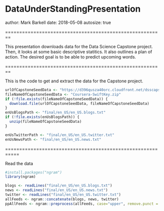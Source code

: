 DataUnderStandingPresentation
========================================================
author: Mark Barkell
date: 2018-05-08
autosize: true

========================================================

This presentation downloads data for the Data Science Capstone project.  Then, it looks at some basic descriptive statitics.  It also outlines a plan of action.  The desired goal is to be able to predict upcoming words.

========================================================

This is the code to get and extract the data for the Capstone project.


```r
urlOfCapstoneSeedData <- "https://d396qusza40orc.cloudfront.net/dsscapstone/dataset/Coursera-SwiftKey.zip"
fileNameOfCapstoneSeedData <- "Coursera-SwiftKey.zip"
if (!file.exists(fileNameOfCapstoneSeedData)) {
  download.file(urlOfCapstoneSeedData, fileNameOfCapstoneSeedData)
}
enUsBlogsPath <- "final/en_US/en_US.blogs.txt"
if (!file.exists(enUsBlogsPath)) {
  unzip(fileNameOfCapstoneSeedData)
}

enUsTwitterPath <- "final/en_US/en_US.twitter.txt"
enUsNewsPath <- "final/en_US/en_US.news.txt"
```

===========================================================

Read the data


```r
#install.packages("ngram")
library(ngram)

blogs <- readLines("final/en_US/en_US.blogs.txt")
news <- readLines("final/en_US/en_US.news.txt")
twitter <- readLines("final/en_US/en_US.twitter.txt")
allFeeds <- ngram::concatenate(blogs, news, twitter)
ppAllFeeds <- ngram::preprocess(allFeeds, case="upper", remove.punct = TRUE)
```

